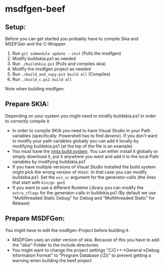 # msdfgen-beef

## Setup:
Before you can get started you probably have to compile Skia and MSDFGen and the C-Wrapper.

1. Run `git submodule update --init` (Pulls the msdfgen)
2. Modify buildskia.ps1 as needed
3. Run `./buildskia.ps1` (Pulls and compiles skia)
4. Modify the msdfgen project as needed
5. Run `./build_and_copy.ps1 build all` (Compiles)
6. Run `./build_c.ps1 build all`

Note when building msdfgen:

## Prepare SKIA:
Depending on your system you might need to modify buildskia.ps1 in order to correctly compile it.
- In order to compile SKIA you need to have Visual Studio in your Path variables (specifically: Powershell has to find *devenv*). If you don't want to modify your path variables globally you can add it locally by modifying buildskia.ps1 (at the top of the file is an example)
- You must have the [ninja build system](https://ninja-build.org/). You can either install it globally or simply download it, put it anywhere you want and add it to the local Path variables by modifying buildskia.ps1
- If you have multiple versions of Visual Studio installed the build system might pick the wrong version of *msvc*. In that case you can modify buildskia.ps1. Set the `win_vc` argument for the generator-calls (the lines that start with `bin/gn gen`)
- If you want to use a different Runtime Library you can modify the `extra_cflags` for the generator-calls in buildskia.ps1 (By default we use "Multithreaded Static Debug" for Debug and "Multithreaded Static" for Release)

## Prepare MSDFGen:
You might have to edit the msdfgen-Project before building it.
- MSDFGen uses an older version of skia. Because of this you have to add the "skia"-Folder to the include directories
- You might want to change the project settings "C/C++->General->Debug Information Format" to "Program Database (/Zi)" to prevent getting a warning when building the beef project